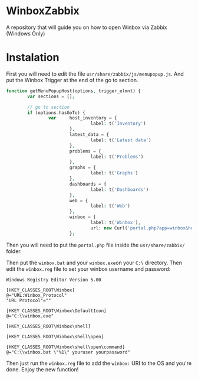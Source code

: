 # WinboxZabbix
A repository that will guide you on how to open Winbox via Zabbix (Windows Only)

# Instalation
First you will need to edit the file `usr/share/zabbix/js/menupopup.js`. And put the Winbox Trigger at the end of the go to section.

```php
function getMenuPopupHost(options, trigger_elmnt) {
        var sections = [];

        // go to section
        if (options.hasGoTo) {
                var     host_inventory = {
                                label: t('Inventory')
                        },
                        latest_data = {
                                label: t('Latest data')
                        },
                        problems = {
                                label: t('Problems')
                        },
                        graphs = {
                                label: t('Graphs')
                        },
                        dashboards = {
                                label: t('Dashboards')
                        },
                        web = {
                                label: t('Web')
                        },
                        winbox = {
                                label: t('Winbox'),
                                url: new Curl('portal.php?app=winbox&hostid=' + options.hostid).getUrl()
                        };
```

Then you will need to put the `portal.php` file inside the `usr/share/zabbix/` folder.

Then put the `winbox.bat` and your `winbox.exe`on your `C:\` directory.
Then edit the `winbox.reg` file to set your winbox username and password:
```text
Windows Registry Editor Version 5.00

[HKEY_CLASSES_ROOT\Winbox]
@="URL:Winbox_Protocol"
"URL Protocol"=""

[HKEY_CLASSES_ROOT\Winbox\DefaultIcon]
@="C:\\winbox.exe"

[HKEY_CLASSES_ROOT\Winbox\shell]

[HKEY_CLASSES_ROOT\Winbox\shell\open]

[HKEY_CLASSES_ROOT\Winbox\shell\open\command]
@="C:\\winbox.bat \"%1\" youruser yourpassword"
```

Then just run the `winbox.reg` file to add the `winbox:` URI to the OS and you're done. Enjoy the new function!
